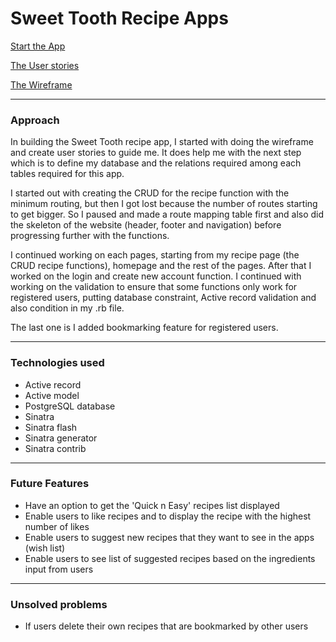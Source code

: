 # Sweet Tooth Recipe Apps

[Start the App](https://pacific-anchorage-41748.herokuapp.com/)

[The User stories](https://github.com/fionajessica23/project2_app/blob/master/user_stories.txt)

[The Wireframe](https://github.com/fionajessica23/project2_app/blob/master/wireframe_and_route_map.zip)

---
### Approach

In building the Sweet Tooth recipe app, I started with doing the wireframe and create user stories to guide me. It does help me with the next step which is to define my database and the relations required among each tables required for this app.

I started out with creating the CRUD for the recipe function with the minimum routing, but then I got lost because the number of routes starting to get bigger. So I paused and made a route mapping table first and also did the skeleton of the website (header, footer and navigation) before progressing further with the functions.

I continued working on each pages, starting from my recipe page (the CRUD recipe functions), homepage and the rest of the pages. After that I worked on the login and create new account function. I continued with working on the validation to ensure that some functions only work for registered users, putting database constraint, Active record validation and also condition in my .rb file.

The last one is I added bookmarking feature for registered users.

---

### Technologies used

* Active record
* Active model
* PostgreSQL database
* Sinatra
* Sinatra flash
* Sinatra generator
* Sinatra contrib

---

### Future Features

* Have an option to get the 'Quick n Easy' recipes list displayed
* Enable users to like recipes and to display the recipe with the highest number of likes
* Enable users to suggest new recipes that they want to see in the apps (wish list)
* Enable users to see list of suggested recipes based on the ingredients input from users

---

### Unsolved problems

* If users delete their own recipes that are bookmarked by other users  
